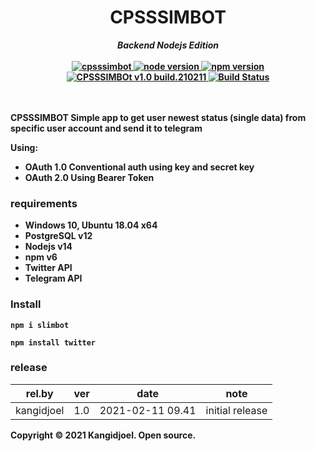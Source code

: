 <div align="center">
<h1><b>CPSSSIMBOT</h1>
  <i>Backend Nodejs Edition</i>
<br/><br/>

<a href="blank" title="CPSSSIMBOT">
   <img src="https://img.shields.io/badge/cpsssimbot-2021-blue" alt="cpsssimbot">
</a>
<a href="blank" title="Node Version">
   <img src="https://img.shields.io/badge/node-v14.15.4-green" alt="node version">
</a>
<a href="blank" title="NPM Version">
   <img src="https://img.shields.io/badge/npm-6.14.10-green" alt="npm version">
</a>
<!-- <a href="blank" title="PostgreSQL Version">
   <img src="https://img.shields.io/badge/postgreSQL-v12.5-green" alt="postgresql version">
</a> -->
<a href="blank" title="CPSSSIMBOT">
   <img src="https://img.shields.io/badge/version-1.0 build.210211-orange" alt="CPSSSIMBOt v1.0 build.210211">
</a>
<a href="blank" title="CPSSSIMBOT Tests">
  <img src="https://img.shields.io/badge/build-passing-green" alt="Build Status"/>
</a>
<br/>
<br/>
<br/>
</div>


CPSSSIMBOT
Simple app to get user newest status (single data) from specific user account and send it to telegram

Using:
- OAuth 1.0 Conventional auth using key and secret key
- OAuth 2.0 Using Bearer Token

### requirements
- Windows 10, Ubuntu 18.04 x64
- PostgreSQL v12
- Nodejs v14
- npm v6
- Twitter API
- Telegram API

### Install
```telegram API
npm i slimbot
```
```Twitter API
npm install twitter
```

### release

rel.by | ver | date | note
--- | --- | --- | ---
kangidjoel | 1.0 | 2021-02-11 09.41 | initial release 


Copyright © 2021 Kangidjoel. Open source.


